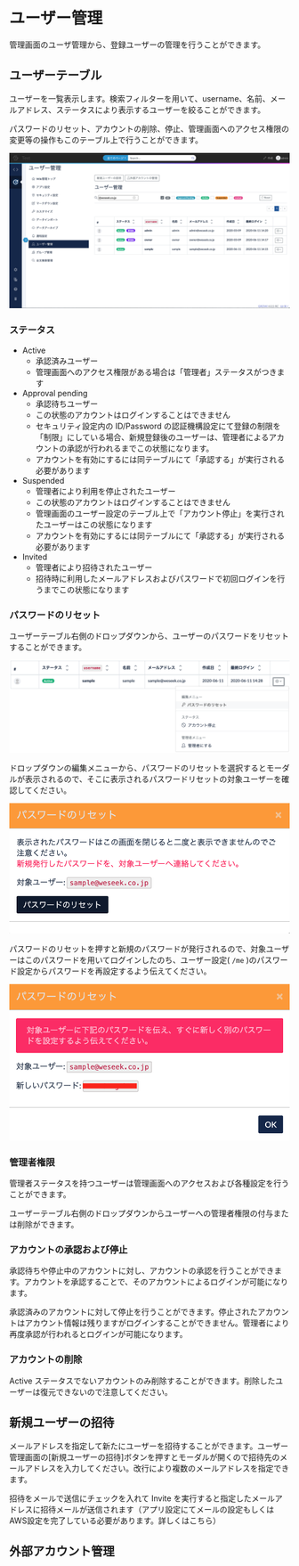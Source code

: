 # ユーザー管理
管理画面のユーザ管理から、登録ユーザーの管理を行うことができます。

## ユーザーテーブル
ユーザーを一覧表示します。検索フィルターを用いて、username、名前、メールアドレス、ステータスにより表示するユーザーを絞ることができます。

パスワードのリセット、アカウントの削除、停止、管理画面へのアクセス権限の変更等の操作もこのテーブル上で行うことができます。

![](./images/user-management1.png)

### ステータス
- Active
  - 承認済みユーザー
  - 管理画面へのアクセス権限がある場合は「管理者」ステータスがつきます
- Approval pending
  - 承認待ちユーザー
  - この状態のアカウントはログインすることはできません
  - セキュリティ設定内の ID/Password の認証機構設定にて登録の制限を「制限」にしている場合、新規登録後のユーザーは、管理者によるアカウントの承認が行われるまでこの状態になります。
  - アカウントを有効にするには同テーブルにて「承認する」が実行される必要があります
- Suspended
  - 管理者により利用を停止されたユーザー
  - この状態のアカウントはログインすることはできません
  - 管理画面のユーザー設定のテーブル上で「アカウント停止」を実行されたユーザーはこの状態になります
  - アカウントを有効にするには同テーブルにて「承認する」が実行される必要があります
- Invited
  - 管理者により招待されたユーザー
  - 招待時に利用したメールアドレスおよびパスワードで初回ログインを行うまでこの状態になります
  
### パスワードのリセット
ユーザーテーブル右側のドロップダウンから、ユーザーのパスワードをリセットすることができます。

![](./images/user-management2.png)

ドロップダウンの編集メニューから、パスワードのリセットを選択するとモーダルが表示されるので、そこに表示されるパスワードリセットの対象ユーザーを確認してください。

![](./images/user-management3.png)

パスワードのリセットを押すと新規のパスワードが発行されるので、対象ユーザーはこのパスワードを用いてログインしたのち、ユーザー設定( `/me` )のパスワード設定からパスワードを再設定するよう伝えてください。

![](./images/user-management4.png)
### 管理者権限
管理者ステータスを持つユーザーは管理画面へのアクセスおよび各種設定を行うことができます。

ユーザーテーブル右側のドロップダウンからユーザーへの管理者権限の付与または削除ができます。

### アカウントの承認および停止
承認待ちや停止中のアカウントに対し、アカウントの承認を行うことができます。アカウントを承認することで、そのアカウントによるログインが可能になります。

承認済みのアカウントに対して停止を行うことができます。停止されたアカウントはアカウント情報は残りますがログインすることができません。管理者により再度承認が行われるとログインが可能になります。

### アカウントの削除
Active ステータスでないアカウントのみ削除することができます。削除したユーザーは復元できないので注意してください。

## 新規ユーザーの招待
メールアドレスを指定して新たにユーザーを招待することができます。ユーザー管理画面の[新規ユーザーの招待]ボタンを押すとモーダルが開くので招待先のメールアドレスを入力してください。改行により複数のメールアドレスを指定できます。

招待をメールで送信にチェックを入れて Invite を実行すると指定したメールアドレスに招待メールが送信されます（アプリ設定にてメールの設定もしくはAWS設定を完了している必要があります。詳しくはこちら）

## 外部アカウント管理
